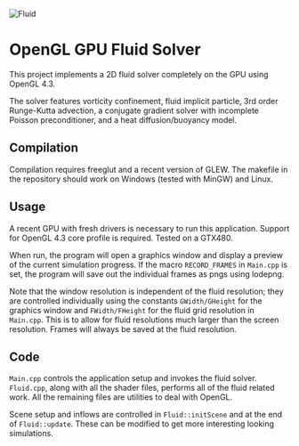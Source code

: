 ![Fluid](https://raw.github.com/tunabrain/gpu-fluid/master/Header.png)

OpenGL GPU Fluid Solver
=========

This project implements a 2D fluid solver completely on the GPU using OpenGL 4.3.

The solver features vorticity confinement, fluid implicit particle, 3rd order Runge-Kutta advection, a conjugate gradient solver with incomplete Poisson preconditioner, and a heat diffusion/buoyancy model.

Compilation
-----------

Compilation requires freeglut and a recent version of GLEW. The makefile in the repository should work on Windows (tested with MinGW) and Linux. 

Usage
-----

A recent GPU with fresh drivers is necessary to run this application. Support for OpenGL 4.3 core profile is required. Tested on a GTX480.

When run, the program will open a graphics window and display a preview of the current simulation progress. If the macro <code>RECORD_FRAMES</code> in <code>Main.cpp</code> is set, the program will save out the individual frames as pngs using lodepng.

Note that the window resolution is independent of the fluid resolution; they are controlled individually using the constants <code>GWidth/GHeight</code> for the graphics window and <code>FWidth/FHeight</code> for the fluid grid resolution in <code>Main.cpp</code>. This is to allow for fluid resolutions much larger than the screen resolution. Frames will always be saved at the fluid resolution.

Code
----

<code>Main.cpp</code> controls the application setup and invokes the fluid solver. <code>Fluid.cpp</code>, along with all the shader files, performs all of the fluid related work. All the remaining files are utilities to deal with OpenGL.

Scene setup and inflows are controlled in <code>Fluid::initScene</code> and at the end of <code>Fluid::update</code>. These can be modified to get more interesting looking simulations. 